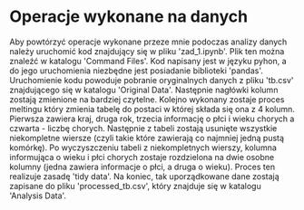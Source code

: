 # Operacje wykonane na danych   
Aby powtórzyć operacje wykonane przeze mnie podoczas analizy danych należy uruchomić kod znajdujący się w pliku 'zad_1.ipynb'. 
Plik ten można znaleźć w katalogu 'Command Files'. Kod napisany jest w języku pyhon, a do jego uruchomienia niezbędne jest posiadanie biblioteki 'pandas'.
Uruchomienie kodu powoduje pobranie oryginalnych danych z pliku 'tb.csv' znajdującego się w katalogu 'Original Data'.
Następnie nagłówki kolumn zostają zmienione na bardziej czytelne. Kolejno wykonany zostaje proces meltingu który zmienia tabelę do postaci w której składa się ona z 4 kolumn.
Pierwsza zawiera kraj, druga rok, trzecia informację o płci i wieku chorych a czwarta - liczbę chorych. Następnie z tabeli zostają usunięte wszystkie niekompletne wiersze (czyli takie które zawierają co najmniej jedną pustą komórkę).
Po wyczyszczeniu tabeli z niekompletnych wierszy, kolumna informująca o wieku i płci chorych zostaje rozdzielona na dwie osobne kolumny (jedna zawiera informacje o płci, a druga o wieku). Proces ten realizuje zasadę 'tidy data'. Na koniec, tak uporządkowane dane zostają zapisane do pliku 'processed_tb.csv', który znajduje się w katalogu 'Analysis Data'.
